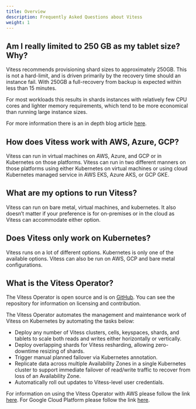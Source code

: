 ```yaml
---
title: Overview
description: Frequently Asked Questions about Vitess
weight: 1
---
```


## Am I really limited to 250 GB as my tablet size? Why?

Vitess recommends provisioning shard sizes to approximately 250GB. This is not a hard-limit, and is driven primarily by the recovery time should an instance fail. With 250GB a full-recovery from backup is expected within less than 15 minutes. 

For most workloads this results in shards instances with relatively few CPU cores and lighter memory requirements, which tend to be more economical than running large instance sizes.

For more information there is an in depth blog article [here](https://vitess.io/blog/2019-09-03-why-250gb-shards/).

## How does Vitess work with AWS, Azure, GCP?

Vitess can run in virtual machines on AWS, Azure, and GCP or in Kubernetes on those platforms. Vitess can run in two different manners on those platforms using either Kubernetes on virtual machines or using cloud Kubernetes managed service in AWS EKS, Azure AKS, or GCP GKE.

## What are my options to run Vitess? 

Vitess can run on bare metal, virtual machines, and kubernetes. It also doesn’t matter if your preference is for on-premises or in the cloud as Vitess can accommodate either option.

## Does Vitess only work on Kubernetes?

Vitess runs on a lot of different options. Kubernetes is only one of the available options. Vitess can also be run on AWS, GCP and bare metal configurations.

## What is the Vitess Operator?

The Vitess Operator is open source and is on [GitHub](https://github.com/planetscale/vitess-operator). You can see the repository for information on licensing and contribution.

The Vitess Operator automates the management and maintenance work of Vitess on Kubernetes by automating the tasks below:
- Deploy any number of Vitess clusters, cells, keyspaces, shards, and tablets to scale both reads and writes either horizontally or vertically.
- Deploy overlapping shards for Vitess resharding, allowing zero-downtime resizing of shards.
- Trigger manual planned failover via Kubernetes annotation.
- Replicate data across multiple Availability Zones in a single Kubernetes cluster to support immediate failover of read/write traffic to recover from loss of an Availability Zone.
- Automatically roll out updates to Vitess-level user credentials.

For information on using the Vitess Operator with AWS please follow the link [here](https://docs.planetscale.com/vitess-operator/aws-quickstart). For Google Cloud Platform please follow the link [here](https://docs.planetscale.com/vitess-operator/gcp-quickstart). 